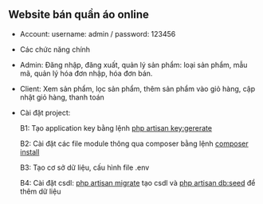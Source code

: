 ## Website bán quần áo online
- <p>Account: username: admin / password: 123456</p>
- <p>Các chức năng chính</p>
- <p>Admin: Đăng nhập, đăng  xuất, quản lý sản phẩm: loại sản phẩm, mẫu mã, quản lý hóa đơn nhập, hóa đơn bán.</p>
- <p>Client: Xem sản phẩm, lọc sản phẩm, thêm sản phẩm vào giỏ hàng, cập nhật giỏ hàng, thanh toán</p>
- <p>Cài đặt project: </p>
    
    <p>B1: Tạo application key bằng lệnh <u>php artisan key:gererate</u> </p>
    <p>B2: Cài đặt các file module thông qua composer bằng lệnh <u>composer install</u></p>
    <p>B3: Tạo cơ sở dữ liệu, cấu hình file .env</p>
    <p>B4: Cài đặt csdl: <u>php artisan migrate</u> tạo csdl và <u>php artisan db:seed</u> để thêm dữ liệu</p>


